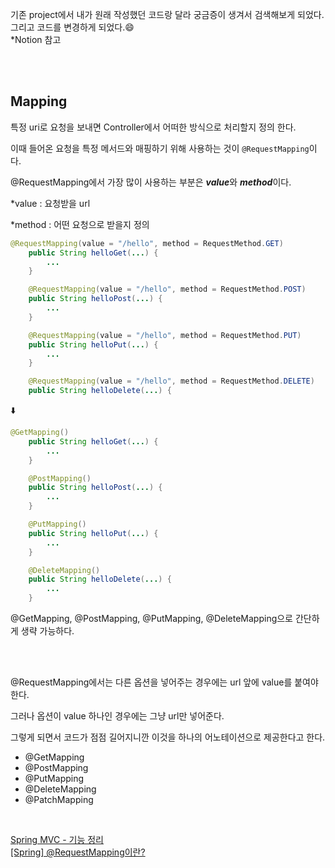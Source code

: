 기존 project에서 내가 원래 작성했던 코드랑 달라 궁금증이 생겨서 검색해보게 되었다. 그리고 코드를 변경하게 되었다.😄         
*Notion 참고

<br>
<br>

## Mapping

특정 uri로 요청을 보내면 Controller에서 어떠한 방식으로 처리할지 정의 한다.

이때 들어온 요청을 특정 메서드와 매핑하기 위해 사용하는 것이 `@RequestMapping`이다.

@RequestMapping에서 가장 많이 사용하는 부분은 ***value***와 ***method***이다.

*value : 요청받을 url

*method : 어떤 요청으로 받을지 정의

```java
@RequestMapping(value = "/hello", method = RequestMethod.GET)
    public String helloGet(...) {
        ...
    }

    @RequestMapping(value = "/hello", method = RequestMethod.POST)
    public String helloPost(...) {
        ...
    }

    @RequestMapping(value = "/hello", method = RequestMethod.PUT)
    public String helloPut(...) {
        ...
    }

    @RequestMapping(value = "/hello", method = RequestMethod.DELETE)
    public String helloDelete(...) {
```
⬇️ 
```java
@GetMapping()
    public String helloGet(...) {
        ...
    }

    @PostMapping()
    public String helloPost(...) {
        ...
    }

    @PutMapping()
    public String helloPut(...) {
        ...
    }

    @DeleteMapping()
    public String helloDelete(...) {
        ...
    }
```

@GetMapping, @PostMapping, @PutMapping, @DeleteMapping으로 간단하게 생략 가능하다.

<br>
<br>

@RequestMapping에서는 다른 옵션을 넣어주는 경우에는 url 앞에 value를 붙여야 한다.

그러나 옵션이 value 하나인 경우에는 그냥 url만 넣어준다.

그렇게 되면서 코드가 점점 길어지니깐 이것을 하나의 어노테이션으로 제공한다고 한다.              

- @GetMapping
- @PostMapping
- @PutMapping
- @DeleteMapping
- @PatchMapping

<br>

[Spring MVC - 기능 정리](https://velog.io/@backtony/Spring-MVC-%EA%B8%B0%EB%8A%A5-%EC%A0%95%EB%A6%AC)          
[[Spring] @RequestMapping이란?](https://mungto.tistory.com/436)     



